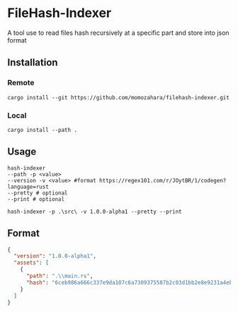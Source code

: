 # FileHash-Indexer
A tool use to read files hash recursively at a specific part and store into json format

## Installation
### Remote
```
cargo install --git https://github.com/momozahara/filehash-indexer.git
```
### Local
```
cargo install --path .
```

## Usage
```
hash-indexer
--path -p <value>
--version -v <value> #format https://regex101.com/r/JOytBR/1/codegen?language=rust
--pretty # optional
--print # optional
```
```
hash-indexer -p .\src\ -v 1.0.0-alpha1 --pretty --print
```

## Format
```json
{
  "version": "1.0.0-alpha1",
  "assets": [
    {
      "path": ".\\main.rs",
      "hash": "6ceb986a666c337e9da107c6a7309375587b2c03d1bb2e8e9231a4ebb29c4530"
    }
  ]
}
```